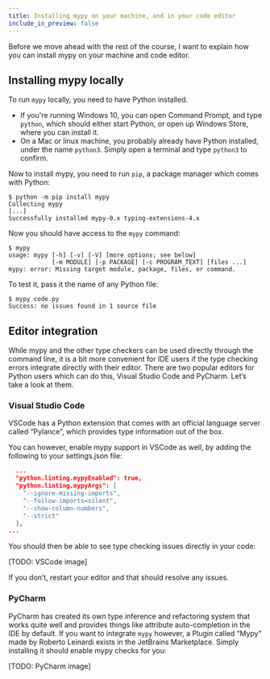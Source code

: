 ```yaml
---
title: Installing mypy on your machine, and in your code editor
include_in_preview: false
---
```


Before we move ahead with the rest of the course, I want to explain how you can
install mypy on your machine and code editor.

## Installing mypy locally

To run `mypy` locally, you need to have Python installed.

- If you're running Windows 10, you can open Command Prompt, and type `python`,
  which should either start Python, or open up Windows Store, where you can
  install it.
- On a Mac or linux machine, you probably already have Python installed, under
  the name `python3`. Simply open a terminal and type `python3` to confirm.

Now to install mypy, you need to run `pip`, a package manager which comes with
Python:

```console
$ python -m pip install mypy
Collecting mypy
[...]
Successfully installed mypy-0.x typing-extensions-4.x
```

Now you should have access to the `mypy` command:

```console
$ mypy
usage: mypy [-h] [-v] [-V] [more options; see below]
            [-m MODULE] [-p PACKAGE] [-c PROGRAM_TEXT] [files ...]
mypy: error: Missing target module, package, files, or command.
```

To test it, pass it the name of any Python file:

```console
$ mypy code.py
Success: no issues found in 1 source file
```

## Editor integration

While mypy and the other type checkers can be used directly through the command line, it is a bit more convenient for IDE users if the type checking errors integrate directly with their editor. There are two popular editors for Python users which can do this, Visual Studio Code and PyCharm. Let’s take a look at them.

### Visual Studio Code

VSCode has a Python extension that comes with an official language server called “Pylance”, which provides type information out of the box.

You can however, enable mypy support in VSCode as well, by adding the following to your settings.json file:

```json
  ...
  "python.linting.mypyEnabled": true,
  "python.linting.mypyArgs": [
    "--ignore-missing-imports",
    "--follow-imports=silent",
    "--show-column-numbers",
    "--strict"
  ],
...
```

You should then be able to see type checking issues directly in your code:

[TODO: VSCode image]

If you don’t, restart your editor and that should resolve any issues.

### PyCharm

PyCharm has created its own type inference and refactoring system that works quite well and provides things like attribute auto-completion in the IDE by default. If you want to integrate `mypy` however, a Plugin called “Mypy” made by Roberto Leinardi exists in the JetBrains Marketplace. Simply installing it should enable mypy checks for you:

[TODO: PyCharm image]
